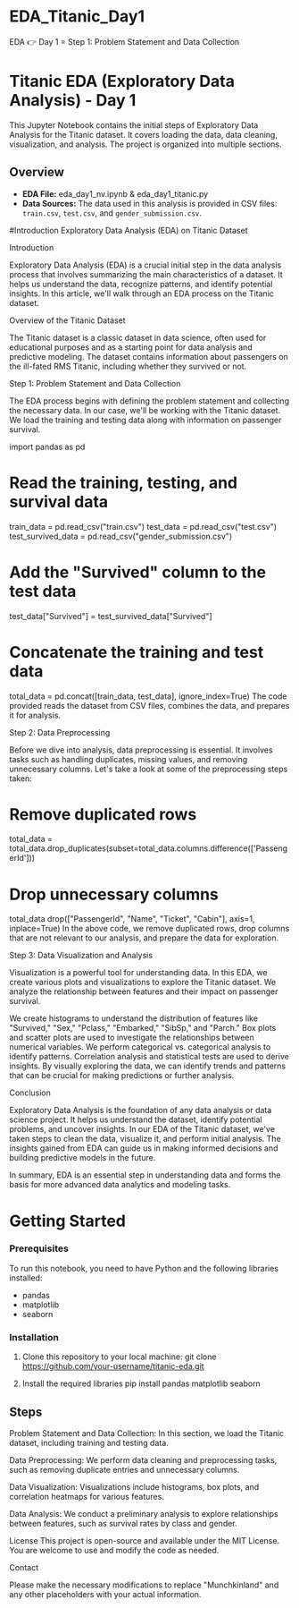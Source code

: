 # EDA_Titanic_Day1
EDA 👉 Day 1 = Step 1: Problem Statement and Data Collection
# Titanic EDA (Exploratory Data Analysis) - Day 1

This Jupyter Notebook contains the initial steps of Exploratory Data Analysis for the Titanic dataset. It covers loading the data, data cleaning, visualization, and analysis. The project is organized into multiple sections.

## Overview

- **EDA File:** eda_day1_nv.ipynb & eda_day1_titanic.py
- **Data Sources:** The data used in this analysis is provided in CSV files: `train.csv`, `test.csv`, and `gender_submission.csv`.

#Introduction
 Exploratory Data Analysis (EDA) on Titanic Dataset

Introduction

Exploratory Data Analysis (EDA) is a crucial initial step in the data analysis process that involves summarizing the main characteristics of a dataset. It helps us understand the data, recognize patterns, and identify potential insights. In this article, we'll walk through an EDA process on the Titanic dataset.

Overview of the Titanic Dataset

The Titanic dataset is a classic dataset in data science, often used for educational purposes and as a starting point for data analysis and predictive modeling. The dataset contains information about passengers on the ill-fated RMS Titanic, including whether they survived or not.

Step 1: Problem Statement and Data Collection

The EDA process begins with defining the problem statement and collecting the necessary data. In our case, we'll be working with the Titanic dataset. We load the training and testing data along with information on passenger survival.

import pandas as pd

# Read the training, testing, and survival data
train_data = pd.read_csv("train.csv")
test_data = pd.read_csv("test.csv")
test_survived_data = pd.read_csv("gender_submission.csv")

# Add the "Survived" column to the test data
test_data["Survived"] = test_survived_data["Survived"]

# Concatenate the training and test data
total_data = pd.concat([train_data, test_data], ignore_index=True)
The code provided reads the dataset from CSV files, combines the data, and prepares it for analysis.

Step 2: Data Preprocessing

Before we dive into analysis, data preprocessing is essential. It involves tasks such as handling duplicates, missing values, and removing unnecessary columns. Let's take a look at some of the preprocessing steps taken:

# Remove duplicated rows
total_data = total_data.drop_duplicates(subset=total_data.columns.difference(['PassengerId']))

# Drop unnecessary columns
total_data drop(["PassengerId", "Name", "Ticket", "Cabin"], axis=1, inplace=True)
In the above code, we remove duplicated rows, drop columns that are not relevant to our analysis, and prepare the data for exploration.

Step 3: Data Visualization and Analysis

Visualization is a powerful tool for understanding data. In this EDA, we create various plots and visualizations to explore the Titanic dataset. We analyze the relationship between features and their impact on passenger survival.

We create histograms to understand the distribution of features like "Survived," "Sex," "Pclass," "Embarked," "SibSp," and "Parch."
Box plots and scatter plots are used to investigate the relationships between numerical variables.
We perform categorical vs. categorical analysis to identify patterns.
Correlation analysis and statistical tests are used to derive insights.
By visually exploring the data, we can identify trends and patterns that can be crucial for making predictions or further analysis.

Conclusion

Exploratory Data Analysis is the foundation of any data analysis or data science project. It helps us understand the dataset, identify potential problems, and uncover insights. In our EDA of the Titanic dataset, we've taken steps to clean the data, visualize it, and perform initial analysis. The insights gained from EDA can guide us in making informed decisions and building predictive models in the future.

In summary, EDA is an essential step in understanding data and forms the basis for more advanced data analytics and modeling tasks.

# Getting Started

### Prerequisites

To run this notebook, you need to have Python and the following libraries installed:

- pandas
- matplotlib
- seaborn

### Installation

1. Clone this repository to your local machine:
git clone https://github.com/your-username/titanic-eda.git

2. Install the required libraries
pip install pandas matplotlib seaborn

## Steps
Problem Statement and Data Collection: In this section, we load the Titanic dataset, including training and testing data.

Data Preprocessing: We perform data cleaning and preprocessing tasks, such as removing duplicate entries and unnecessary columns.

Data Visualization: Visualizations include histograms, box plots, and correlation heatmaps for various features.

Data Analysis: We conduct a preliminary analysis to explore relationships between features, such as survival rates by class and gender.

License
This project is open-source and available under the MIT License. You are welcome to use and modify the code as needed.

Contact

Please make the necessary modifications to replace "Munchkinland" and any other placeholders with your actual information.
